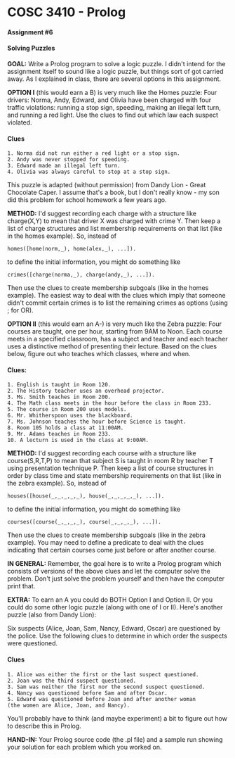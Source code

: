# COSC 3410 - Prolog
#### Assignment #6
#### Solving Puzzles

**GOAL:** Write a Prolog program to solve a logic puzzle. I didn't intend for the assignment itself to sound like a logic puzzle, but things sort of got carried away. As I explained in class, there are several options in this assignment.

**OPTION I** (this would earn a B) is very much like the Homes puzzle:
Four drivers: Norma, Andy, Edward, and Olivia have been charged with four traffic violations: running a stop sign, speeding, making an illegal left turn, and running a red light. Use the clues to find out which law each suspect violated.

#### Clues
```
1. Norma did not run either a red light or a stop sign.
2. Andy was never stopped for speeding.
3. Edward made an illegal left turn.
4. Olivia was always careful to stop at a stop sign.
```
This puzzle is adapted (without permission) from Dandy Lion - Great Chocolate Caper. I assume that's a book, but I don't really know - my son did this problem for school homework a few years ago.

**METHOD:** I'd suggest recording each charge with a structure like charge(X,Y) to mean that driver X was charged with crime Y. Then keep a list of charge structures and list membership requirements on that list (like in the homes example). So, instead of
```
homes([home(norm,_), home(alex,_), ...]).
```
to define the initial information, you might do something like
```
crimes([charge(norma,_), charge(andy,_), ...]).
```
Then use the clues to create membership subgoals (like in the homes example). The easiest way to deal with the clues which imply that someone didn't commit certain crimes is to list the remaining crimes as options (using ; for OR).

**OPTION II** (this would earn an A-) is very much like the Zebra puzzle:
Four courses are taught, one per hour, starting from 9AM to Noon. Each course meets in a specified classroom, has a subject and teacher and each teacher uses a distinctive method of presenting their lecture. Based on the clues below, figure out who teaches which classes, where and when.

#### Clues:
```
1. English is taught in Room 120.
2. The History teacher uses an overhead projector.
3. Ms. Smith teaches in Room 200.
4. The Math class meets in the hour before the class in Room 233.
5. The course in Room 200 uses models.
6. Mr. Whitherspoon uses the blackboard.
7. Ms. Johnson teaches the hour before Science is taught.
8. Room 105 holds a class at 11:00AM.
9. Mr. Adams teaches in Room 233.
10. A lecturn is used in the class at 9:00AM.
```

**METHOD:** I'd suggest recording each course with a structure like course(S,R,T,P) to mean that subject S is taught in room R by teacher T using presentation technique P. Then keep a list of course structures in order by class time and state membership requirements on that list (like in the zebra example). So, instead of
```
houses([house(_,_,_,_,_), house(_,_,_,_,_), ...]).
```
to define the initial information, you might do something like
```
courses([course(_,_,_,_), course(_,_,_,_), ...]).
```
Then use the clues to create membership subgoals (like in the zebra example). You may need to define a predicate to deal with the clues indicating that certain courses come just before or after another course.

**IN GENERAL:** Remember, the goal here is to write a Prolog program which consists of versions of the above clues and let the computer solve the problem. Don't just solve the problem yourself and then have the computer print that.

**EXTRA:** To earn an A you could do BOTH Option I and Option II. Or you could do some other logic puzzle (along with one of I or II). Here's another puzzle (also from Dandy Lion):

Six suspects (Alice, Joan, Sam, Nancy, Edward, Oscar) are questioned by the police. Use the following clues to determine in which order the suspects were questioned.

#### Clues
```
1. Alice was either the first or the last suspect questioned.
2. Joan was the third suspect questioned.
3. Sam was neither the first nor the second suspect questioned.
4. Nancy was questioned before Sam and after Oscar.
5. Edward was questioned before Joan and after another woman
(the women are Alice, Joan, and Nancy).
```

You'll probably have to think (and maybe experiment) a bit to figure out how to describe this in Prolog.

**HAND-IN:** Your Prolog source code (the .pl file) and a sample run showing your solution for each problem which you worked on.